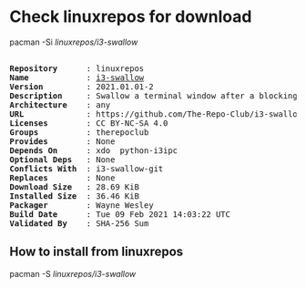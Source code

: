 # Check linuxrepos for download

pacman -Si *linuxrepos/i3-swallow*

<div class="highlight"><pre class="highlight"><text>
<b>Repository</b>      : linuxrepos
<b>Name</b>            : <a href="../../x86_64/i3-swallow-2021.01.01-2-any.pkg.tar.zst">i3-swallow</a>
<b>Version</b>         : 2021.01.01-2
<b>Description</b>     : Swallow a terminal window after a blocking application is run in i3
<b>Architecture</b>    : any
<b>URL</b>             : https://github.com/The-Repo-Club/i3-swallow
<b>Licenses</b>        : CC BY-NC-SA 4.0
<b>Groups</b>          : therepoclub
<b>Provides</b>        : None
<b>Depends On</b>      : xdo  python-i3ipc
<b>Optional Deps</b>   : None
<b>Conflicts With</b>  : i3-swallow-git
<b>Replaces</b>        : None
<b>Download Size</b>   : 28.69 KiB
<b>Installed Size</b>  : 36.46 KiB
<b>Packager</b>        : Wayne Wesley <wayne6324@gmail.com>
<b>Build Date</b>      : Tue 09 Feb 2021 14:03:22 UTC
<b>Validated By</b>    : SHA-256 Sum
</text></pre></div>

## How to install from linuxrepos

pacman -S *linuxrepos/i3-swallow*
